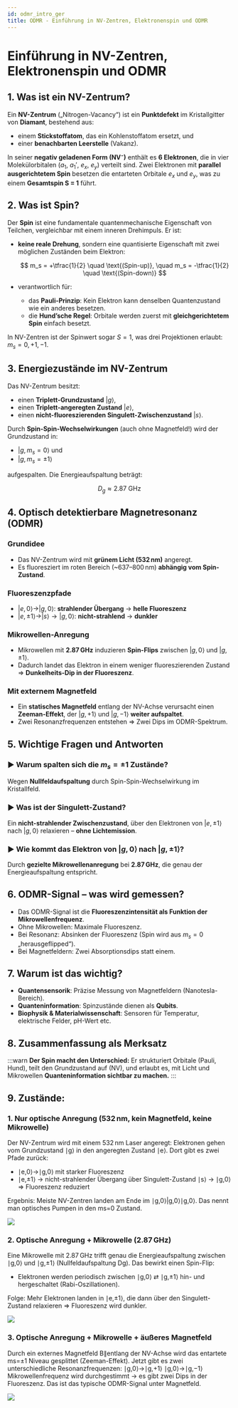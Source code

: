 ```yaml
---
id: odmr_intro_ger
title: ODMR - Einführung in NV-Zentren, Elektronenspin und ODMR
---
```


# Einführung in NV-Zentren, Elektronenspin und ODMR

## 1. Was ist ein NV-Zentrum?

Ein **NV-Zentrum** („Nitrogen-Vacancy“) ist ein **Punktdefekt** im Kristallgitter von **Diamant**, bestehend aus:

* einem **Stickstoffatom**, das ein Kohlenstoffatom ersetzt, und
* einer **benachbarten Leerstelle** (Vakanz).

In seiner **negativ geladenen Form (NV⁻)** enthält es **6 Elektronen**, die in vier Molekülorbitalen ($a_1$, $a_1'$, $e_x$, $e_y$) verteilt sind. Zwei Elektronen mit **parallel ausgerichtetem Spin** besetzen die entarteten Orbitale $e_x$ und $e_y$, was zu einem **Gesamtspin S = 1** führt.


## 2. Was ist Spin?

Der **Spin** ist eine fundamentale quantenmechanische Eigenschaft von Teilchen, vergleichbar mit einem inneren Drehimpuls. Er ist:

* **keine reale Drehung**, sondern eine quantisierte Eigenschaft mit zwei möglichen Zuständen beim Elektron:

  $$
  m_s = +\tfrac{1}{2} \quad \text{(Spin-up)}, \quad m_s = -\tfrac{1}{2} \quad \text{(Spin-down)}
  $$
* verantwortlich für:

  * das **Pauli-Prinzip**: Kein Elektron kann denselben Quantenzustand wie ein anderes besetzen.
  * die **Hund’sche Regel**: Orbitale werden zuerst mit **gleichgerichtetem Spin** einfach besetzt.

In NV-Zentren ist der Spinwert sogar $S = 1$, was drei Projektionen erlaubt: $m_s = 0, +1, -1$.

## 3. Energiezustände im NV-Zentrum

Das NV-Zentrum besitzt:

* einen **Triplett-Grundzustand** $|g⟩$,
* einen **Triplett-angeregten Zustand** $|e⟩$,
* einen **nicht-fluoreszierenden Singulett-Zwischenzustand** $|s⟩$.

Durch **Spin-Spin-Wechselwirkungen** (auch ohne Magnetfeld!) wird der Grundzustand in:

* $|g, m_s = 0⟩$ und
* $|g, m_s = ±1⟩$

aufgespalten. Die Energieaufspaltung beträgt:

$$
D_g \approx 2.87 \text{ GHz}
$$


## 4. Optisch detektierbare Magnetresonanz (ODMR)

### Grundidee

* Das NV-Zentrum wird mit **grünem Licht (532 nm)** angeregt.
* Es fluoresziert im roten Bereich (\~637–800 nm) **abhängig vom Spin-Zustand**.

### Fluoreszenzpfade

* $|e,0⟩ \rightarrow |g,0⟩$: **strahlender Übergang** → **helle Fluoreszenz**
* $|e,±1⟩ \rightarrow |s⟩ \rightarrow |g,0⟩$: **nicht-strahlend** → **dunkler**

### Mikrowellen-Anregung

* Mikrowellen mit **2.87 GHz** induzieren **Spin-Flips** zwischen $|g,0⟩$ und $|g,±1⟩$.
* Dadurch landet das Elektron in einem weniger fluoreszierenden Zustand ⇒ **Dunkelheits-Dip in der Fluoreszenz**.

### Mit externem Magnetfeld

* Ein **statisches Magnetfeld** entlang der NV-Achse verursacht einen **Zeeman-Effekt**, der $|g,+1⟩$ und $|g,-1⟩$ **weiter aufspaltet**.
* Zwei Resonanzfrequenzen entstehen ⇒ Zwei Dips im ODMR-Spektrum.

## 5. Wichtige Fragen und Antworten

### ▶ Warum spalten sich die $m_s = ±1$ Zustände?

Wegen **Nullfeldaufspaltung** durch Spin-Spin-Wechselwirkung im Kristallfeld.

### ▶ Was ist der Singulett-Zustand?

Ein **nicht-strahlender Zwischenzustand**, über den Elektronen von $|e,±1⟩$ nach $|g,0⟩$ relaxieren – **ohne Lichtemission**.

### ▶ Wie kommt das Elektron von $|g,0⟩$ nach $|g,±1⟩$?

Durch **gezielte Mikrowellenanregung** bei **2.87 GHz**, die genau der Energieaufspaltung entspricht.

## 6. ODMR-Signal – was wird gemessen?

* Das ODMR-Signal ist die **Fluoreszenzintensität als Funktion der Mikrowellenfrequenz**.
* Ohne Mikrowellen: Maximale Fluoreszenz.
* Bei Resonanz: Absinken der Fluoreszenz (Spin wird aus $m_s = 0$ „herausgeflipped“).
* Bei Magnetfeldern: Zwei Absorptionsdips statt einem.


## 7. Warum ist das wichtig?

* **Quantensensorik**: Präzise Messung von Magnetfeldern (Nanotesla-Bereich).
* **Quanteninformation**: Spinzustände dienen als **Qubits**.
* **Biophysik & Materialwissenschaft**: Sensoren für Temperatur, elektrische Felder, pH-Wert etc.

## 8. Zusammenfassung als Merksatz

:::warn
**Der Spin macht den Unterschied:**
Er strukturiert Orbitale (Pauli, Hund), teilt den Grundzustand auf (NV),
und erlaubt es, mit Licht und Mikrowellen **Quanteninformation sichtbar zu machen.**
:::


## 9. Zustände:

### 1. Nur optische Anregung (532 nm, kein Magnetfeld, keine Mikrowelle)

Der NV-Zentrum wird mit einem 532 nm Laser angeregt: Elektronen gehen vom Grundzustand ∣g⟩ in den angeregten Zustand ∣e⟩.
Dort gibt es zwei Pfade zurück:
* ∣e,0⟩→∣g,0⟩ mit starker Fluoreszenz
* ∣e,±1⟩ → nicht-strahlender Übergang über Singulett-Zustand ∣s⟩ → ∣g,0⟩ ⇒ Fluoreszenz reduziert

Ergebnis: Meiste NV-Zentren landen am Ende im ∣g,0⟩|g,0⟩∣g,0⟩. Das nennt man optisches Pumpen in den ms=0 Zustand.

![](./IMAGES/odm_nvc.png)

### 2. Optische Anregung + Mikrowelle (2.87 GHz)

Eine Mikrowelle mit 2.87 GHz trifft genau die Energieaufspaltung zwischen ∣g,0⟩  und ∣g,±1⟩ (Nullfeldaufspaltung Dg).
Das bewirkt einen Spin-Flip:
* Elektronen werden periodisch zwischen ∣g,0⟩ ⇄ ∣g,±1⟩ hin- und hergeschaltet (Rabi-Oszillationen).

Folge: Mehr Elektronen landen in ∣e,±1⟩, die dann über den Singulett-Zustand relaxieren ⇒ Fluoreszenz wird dunkler.

![](./IMAGES/odm_nvc.png)

### 3. Optische Anregung + Mikrowelle + äußeres Magnetfeld

Durch ein externes Magnetfeld B∥entlang der NV-Achse wird das entartete ms=±1 Niveau gesplittet (Zeeman-Effekt).
Jetzt gibt es zwei unterschiedliche Resonanzfrequenzen:
∣g,0⟩→∣g,+1⟩
∣g,0⟩→∣g,−1⟩
Mikrowellenfrequenz wird durchgestimmt → es gibt zwei Dips in der Fluoreszenz. Das ist das typische ODMR-Signal unter Magnetfeld.

![](./IMAGES/odm_nvc.png)

